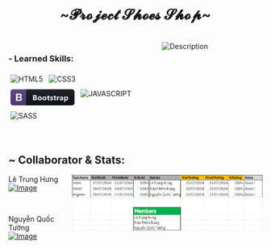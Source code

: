 <h1 align="center">~𝓟𝓻𝓸𝓳𝓮𝓬𝓽 𝓢𝓱𝓸𝓮𝓼 𝓢𝓱𝓸𝓹~</h1>
<br>
<img src='https://github.com/user-attachments/assets/a4ca0781-5c2a-4b90-a995-1059e94dac39' alt="Description" width="200" align='right'>

### - Learned Skills:


<p>
<img src="https://github.com/MikeCodesDotNET/ColoredBadges/blob/master/png/dev/languages/html.png" alt="HTML5" style="vertical-align:top; margin:6px 4px">
<img src="https://github.com/MikeCodesDotNET/ColoredBadges/blob/master/png/dev/languages/css3.png" alt="CSS3" style="vertical-align:top; margin:6px 4px">
  <br>
<img src="https://github.com/MikeCodesDotNET/ColoredBadges/blob/master/png/dev/frameworks/bootstrap.png" alt="BOOTSTRAP" style="vertical-align:top; margin:6px 4px">
<img src="https://github.com/MikeCodesDotNET/ColoredBadges/blob/master/png/dev/languages/js.png" alt="JAVASCRIPT" style="vertical-align:top; margin:6px 4px">
  <br>
<img src="https://github.com/MikeCodesDotNET/ColoredBadges/blob/master/png/dev/languages/sass.png" alt="SASS" style="vertical-align:top; margin:6px 4px">
</p>
</div>
<br>

## ~ Collaborator & Stats:
<img src="./image/Members_Stats.png" width="75%" align="right">
<p>
  <p>Lê Trung Hưng<br><a href="https://github.com/letrunghungprovip123"><img src="https://avatars.githubusercontent.com/u/138652865?v=4" style="width:50px" alt="Image"/></a></p>
  <br>
  <p>Nguyễn Quốc Tường<br><a href="https://github.com/NQTuoG"><img src="https://avatars.githubusercontent.com/u/112391190?v=4" style="width:50px" alt="Image"/></a></p>
</p>
